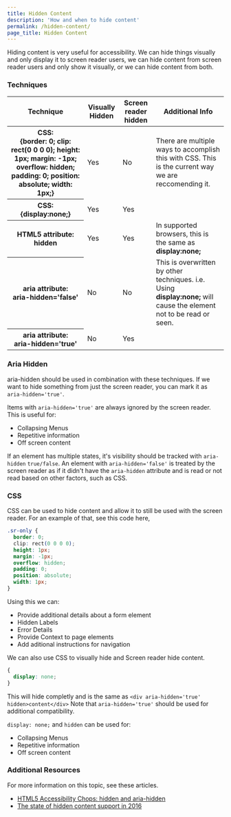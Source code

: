 ```yaml
---
title: Hidden Content
description: 'How and when to hide content'
permalink: /hidden-content/
page_title: Hidden Content
---
```


Hiding content is very useful for accessibility. We can hide things visually and only display it to screen reader users, we can hide content from screen reader users and only show it visually, or we can hide content from both. 

### Techniques
<table>
<thead>
  <tr>
    <th scop='col'>
      Technique
    </th>
    <th scop='col'>
      Visually Hidden
    </th>
    <th scop='col'>
      Screen reader hidden
    </th>
    <th scope='col'>
      Additional Info
    </th>
  </tr>
</thead>
<tbody>
  <tr>
    <th scope='row'>
      CSS:<br> <strong>{border: 0; clip: rect(0 0 0 0); height: 1px; margin: -1px; overflow: hidden; padding: 0; position: absolute; width: 1px;}</strong>
    </th>
    <td>Yes</td>
    <td>No</td>
    <td>There are multiple ways to accomplish this with CSS. This is the current way we are reccomending it.</td>
  </tr>
  <tr>
    <th scope='row'>
      CSS:<br>
      <strong>{display:none;}</strong>
    </th>
    <td>Yes</td>
    <td>Yes</td>
    <td></td>
  </tr>
  <tr>
    <th scope='row'>
      HTML5 attribute:<br>
      <strong>hidden</strong>
    </th>
    <td>Yes</td>
    <td>Yes</td>
    <td>In supported browsers, this is the same as <strong>display:none;</strong></td>
  </tr>
  <tr>
    <th scope='row'>
      aria attribute:<br>
      <strong>aria-hidden='false'</strong>
    </th>
    <td>No</td>
    <td>No</td>
    <td>This is overwritten by other techniques. i.e. Using <strong>display:none;</strong> will cause the element not to be read or seen.</td>
  </tr>
  <tr>
    <th scope='row'>
      aria attribute:<br>
      <strong>aria-hidden='true'</strong>
    </th>
    <td>No</td>
    <td>Yes</td>
    <td></td>
  </tr>
</tbody>
</table>
 
### Aria Hidden

aria-hidden should be used in combination with these techniques. If we want to hide something from just the screen reader, you can mark it as `aria-hidden='true'`. 

Items with `aria-hidden='true'` are always ignored by the screen reader.
This is useful for: 
- Collapsing Menus
- Repetitive information
- Off screen content

If an element has multiple states, it's visibility should be tracked with `aria-hidden` `true/false`. An element with `aria-hidden='false'` is treated by the screen reader as if it didn't have the `aria-hidden` attribute and is read or not read based on other factors, such as CSS. 

### CSS

CSS can be used to hide content and allow it to still be used with the screen reader. For an example of that, see this code here, 

```css
.sr-only {
  border: 0;
  clip: rect(0 0 0 0);
  height: 1px;
  margin: -1px;
  overflow: hidden;
  padding: 0;
  position: absolute;
  width: 1px;
}
```
Using this we can:
- Provide additional details about a form element
 - Hidden Labels
 - Error Details
- Provide Context to page elements
- Add aditional instructions for navigation

We can also use CSS to visually hide and Screen reader hide content. 

```css
{
  display: none;
}
```

This will hide completly and is the same as `<div aria-hidden='true' hidden>content</div>` Note that `aria-hidden='true'` should be used for additional compatibility. 

`display: none;` and `hidden` can be used for:
- Collapsing Menus
- Repetitive information
- Off screen content

### Additional Resources

For more information on this topic, see these articles. 

- [HTML5 Accessibility Chops: hidden and aria-hidden](https://www.paciellogroup.com/blog/2012/05/html5-accessibility-chops-hidden-and-aria-hidden/)
- [The state of hidden content support in 2016](https://www.paciellogroup.com/blog/2016/01/the-state-of-hidden-content-support-in-2016/)
